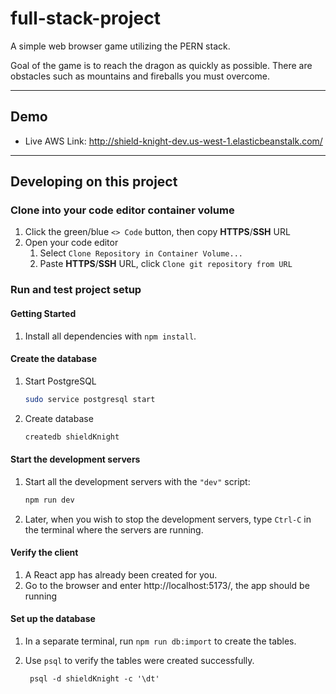 # full-stack-project

A simple web browser game utilizing the PERN stack.

Goal of the game is to reach the dragon as quickly as possible.
There are obstacles such as mountains and fireballs you must overcome.

---

## Demo
 - Live AWS Link: http://shield-knight-dev.us-west-1.elasticbeanstalk.com/
---

## Developing on this project

### Clone into your code editor container volume

1. Click the green/blue `<> Code` button, then copy **HTTPS**/**SSH** URL
1. Open your code editor
   1. Select `Clone Repository in Container Volume...`
   1. Paste **HTTPS**/**SSH** URL, click `Clone git repository from URL`


### Run and test project setup

#### Getting Started

1. Install all dependencies with `npm install`.

#### Create the database

1. Start PostgreSQL
   ```sh
   sudo service postgresql start
   ```
1. Create database
   ```sh
   createdb shieldKnight
   ```

#### Start the development servers

1. Start all the development servers with the `"dev"` script:
   ```sh
   npm run dev
   ```
1. Later, when you wish to stop the development servers, type `Ctrl-C` in the terminal where the servers are running.

#### Verify the client

1. A React app has already been created for you.
1. Go to the browser and enter http://localhost:5173/, the app should be running

#### Set up the database

1. In a separate terminal, run `npm run db:import` to create the tables.
1. Use `psql` to verify the tables were created successfully.

        psql -d shieldKnight -c '\dt'
